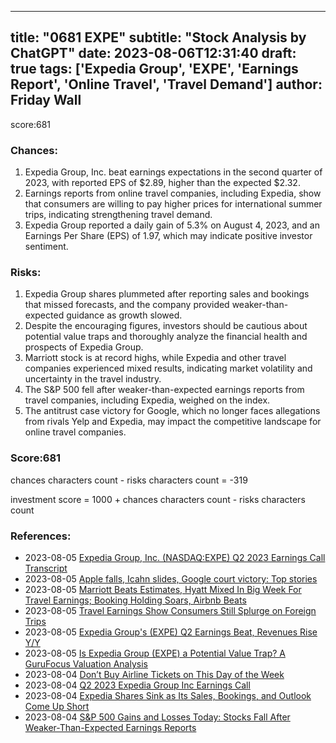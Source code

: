 
---
title: "0681 EXPE"
subtitle: "Stock Analysis by ChatGPT"
date: 2023-08-06T12:31:40
draft: true
tags: ['Expedia Group', 'EXPE', 'Earnings Report', 'Online Travel', 'Travel Demand']
author: Friday Wall
---

score:681
### Chances:
1. Expedia Group, Inc. beat earnings expectations in the second quarter of 2023, with reported EPS of $2.89, higher than the expected $2.32.
2. Earnings reports from online travel companies, including Expedia, show that consumers are willing to pay higher prices for international summer trips, indicating strengthening travel demand.
3. Expedia Group reported a daily gain of 5.3% on August 4, 2023, and an Earnings Per Share (EPS) of 1.97, which may indicate positive investor sentiment.
### Risks:
1. Expedia Group shares plummeted after reporting sales and bookings that missed forecasts, and the company provided weaker-than-expected guidance as growth slowed.
2. Despite the encouraging figures, investors should be cautious about potential value traps and thoroughly analyze the financial health and prospects of Expedia Group.
3. Marriott stock is at record highs, while Expedia and other travel companies experienced mixed results, indicating market volatility and uncertainty in the travel industry.
4. The S&P 500 fell after weaker-than-expected earnings reports from travel companies, including Expedia, weighed on the index.
5. The antitrust case victory for Google, which no longer faces allegations from rivals Yelp and Expedia, may impact the competitive landscape for online travel companies.
### Score:681
chances characters count - risks characters count = -319

investment score = 1000 + chances characters count - risks characters count
### References:
- 2023-08-05 [Expedia Group, Inc. (NASDAQ:EXPE) Q2 2023 Earnings Call Transcript](https://finance.yahoo.com/news/expedia-group-inc-nasdaq-expe-213727797.html?.tsrc=rss)
- 2023-08-05 [Apple falls, Icahn slides, Google court victory: Top stories](https://finance.yahoo.com/video/apple-falls-icahn-slides-google-204947711.html?.tsrc=rss)
- 2023-08-05 [Marriott Beats Estimates, Hyatt Mixed In Big Week For Travel Earnings; Booking Holding Soars, Airbnb Beats](https://finance.yahoo.com/m/d38d2439-39ce-3bb8-856f-e77837521bdc/marriott-beats-estimates%2C.html?.tsrc=rss)
- 2023-08-05 [Travel Earnings Show Consumers Still Splurge on Foreign Trips](https://finance.yahoo.com/news/travel-earnings-show-consumers-still-192235588.html?.tsrc=rss)
- 2023-08-05 [Expedia Group's (EXPE) Q2 Earnings Beat, Revenues Rise Y/Y](https://finance.yahoo.com/news/expedia-groups-expe-q2-earnings-172900900.html?.tsrc=rss)
- 2023-08-05 [Is Expedia Group (EXPE) a Potential Value Trap? A GuruFocus Valuation Analysis](https://finance.yahoo.com/news/expedia-group-expe-potential-value-163655613.html?.tsrc=rss)
- 2023-08-04 [Don’t Buy Airline Tickets on This Day of the Week](https://finance.yahoo.com/news/don-t-buy-airline-tickets-180012065.html?.tsrc=rss)
- 2023-08-04 [Q2 2023 Expedia Group Inc Earnings Call](https://finance.yahoo.com/news/q2-2023-expedia-group-inc-060709875.html?.tsrc=rss)
- 2023-08-04 [Expedia Shares Sink as Its Sales, Bookings, and Outlook Come Up Short](https://finance.yahoo.com/m/596f2be5-cc6f-3a18-9445-6bfa9d46ec83/expedia-shares-sink-as-its.html?.tsrc=rss)
- 2023-08-04 [S&P 500 Gains and Losses Today: Stocks Fall After Weaker-Than-Expected Earnings Reports](https://finance.yahoo.com/m/cae840be-1c03-3b59-8521-a51ca54887ab/s%26p-500-gains-and-losses.html?.tsrc=rss)


                
